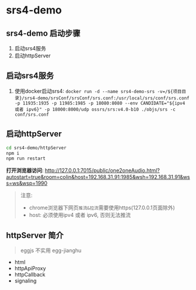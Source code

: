 # srs4-demo

## srs4-demo 启动步骤

1. 启动srs4服务
1. 启动httpServer

## 启动srs4服务

1. 使用docker启动srs4: `docker run -d --name srs4-demo-srs -v=/${项目目录}/srs4-demo/srsConf/srsConf/srs.conf:/usr/local/srs/conf/srs.conf -p 11935:1935 -p 11985:1985 -p 18080:8080 --env CANDIDATE="${ipv4 或者 ipv6}" -p 18000:8000/udp ossrs/srs:v4.0-b10 ./objs/srs -c conf/srs.conf`

## 启动httpServer

```bash
cd srs4-demo/httpServer
npm i
npm run restart
```
**打开浏览器访问**: http://127.0.0.1:7015/public/one2oneAudio.html?autostart=true&room=colin&host=192.168.31.91:1985&wsh=192.168.31.91&wss=ws&wsp=1990
> 注意: 
>  - chrome浏览器下网页`推流&拉流`需要使用https(127.0.0.1页面除外)
>  - host: 必须使用ipv4 或者 ipv6, 否则无法推流



## httpServer 简介

> eggjs 不实用 egg-jianghu
- html            
- httpApiProxy    
- httpCallback    
- signaling